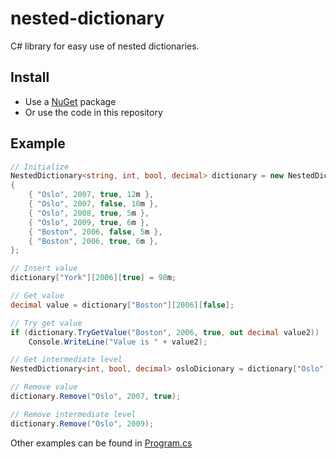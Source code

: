 # nested-dictionary
C# library for easy use of nested dictionaries.

## Install
* Use a [NuGet](https://www.nuget.org/packages/NestedDictionaryLib) package
* Or use the code in this repository

## Example
```cs
// Initialize
NestedDictionary<string, int, bool, decimal> dictionary = new NestedDictionary<string, int, bool, decimal>()
{
    { "Oslo", 2007, true, 12m },
    { "Oslo", 2007, false, 10m },
    { "Oslo", 2008, true, 5m },
    { "Oslo", 2009, true, 6m },
    { "Boston", 2006, false, 5m },
    { "Boston", 2006, true, 6m },
};

// Insert value
dictionary["York"][2006][true] = 98m;

// Get value
decimal value = dictionary["Boston"][2006][false];

// Try get value
if (dictionary.TryGetValue("Boston", 2006, true, out decimal value2))
    Console.WriteLine("Value is " + value2);

// Get intermediate level
NestedDictionary<int, bool, decimal> osloDicionary = dictionary["Oslo"];

// Remove value
dictionary.Remove("Oslo", 2007, true);

// Remove intermediate level
dictionary.Remove("Oslo", 2009);
```
Other examples can be found in [Program.cs](src/ExampleCli/Program.cs)
